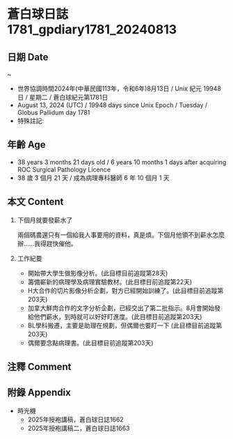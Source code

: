 [_metadata_:encoding]: - "utf-8"
[_metadata_:language]: - "zh-Hant-TW"
[_metadata_:fileformat]: - "markdown"
[_metadata_:MIME_type]: - "text/plain"
[_metadata_:markdown_version]: - "commonmark version 0.30"
[_metadata_:markdown_spec]: - "https://spec.commonmark.org/0.30/"

# 蒼白球日誌1781_gpdiary1781_20240813 #

## 日期 Date ##
~
* 世界協調時間2024年(中華民國113年，令和6年)8月13日 / Unix 紀元 19948 日 / 星期二 / 蒼白球紀元第1781日
* August 13, 2024 (UTC) / 19948 days since Unix Epoch / Tuesday / Globus Pallidum day 1781
* 特殊註記: 

## 年齡 Age ##

* 38 years 3 months 21 days old / 6 years 10 months 1 days after acquiring ROC Surgical Pathology Licence
* 38 歲 3 個月 21 天 / 成為病理專科醫師 6 年 10 個月 1 天

## 本文 Content ##

1. 下個月就要發薪水了

    兩個碼農還只有一個給我人事要用的資料，真是煩。下個月他領不到薪水怎麼辦......我得趕快催他。

2. 工作紀要

    - 開始帶大學生做影像分析。(此目標目前追蹤第28天)
    - 籌備嶄新的病理學及病理實驗教材。(此目標目前追蹤第22天)
    - H大合作的切片影像分析企劃，對方已經開始訓練了。(此目標目前追蹤第203天)
    - 加拿大鮮肉合作的文字分析企劃，已經交出了第二批指示。8月會開始發給他們薪水，到時就可以好好盯進度。(此目標目前追蹤第203天)
    - BL學科搬遷，主要是助理在規劃，但偶爾也要盯一下 (此目標目前追蹤第203天)
    - 偶爾要念點病理書。(此目標目前追蹤第203天)

## 注釋 Comment ##


## 附錄 Appendix ##

* 時光機
    - 2025年授袍講稿，蒼白球日誌1662
    - 2025年授袍講稿二，蒼白球日誌1663
